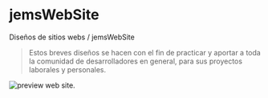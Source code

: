 # jemsWebSite

Diseños de sitios webs / jemsWebSite
> Estos breves diseños se hacen con el fin de practicar y aportar a toda la comunidad de desarrolladores en general, para sus proyectos laborales y personales.

![preview web site.](https://github.com/brayangomez22/jemsWebSite/blob/master/homePage/assets/img/preview.png)
